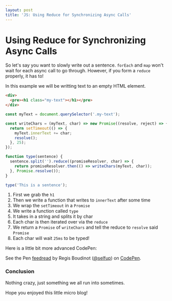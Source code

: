```yaml
---
layout: post
title: 'JS: Using Reduce for Synchronizing Async Calls'
---
```


# Using Reduce for Synchronizing Async Calls

So let's say you want to slowly write out a sentence. `forEach` and `map` won't wait for each async call to go through. However, if you form a `reduce` properly, it has to!

In this example we will be writting text to an empty HTML element.

```html
<div>
  <pre><h1 class="my-text"></h1></pre>
</div>
```

```js
const myText = document.querySelector('.my-text');

const writeChars = (myText, char) => new Promise((resolve, reject) => {
  return setTimeout(() => {
    myText.innerText += char;
    resolve();
  }, 25);
});

function type(sentence) {
  sentence.split('').reduce((promiseResolver, char) => {
    return promiseResolver.then(() => writeChars(myText, char));
  }, Promise.resolve());
}

type('This is a sentence');
```

1. First we grab the `h1`
1. Then we write a function that writes to `innerText` after some time
1. We wrap the `setTimeout` in a `Promise`
1. We write a function called `type`
1. It takes in a string and splits it by char
1. Each char is then iterated over via the `reduce`
1. We return a `Promise` of `writeChars` and tell the reduce to `resolve` said `Promise`
1. Each char will wait `25ms` to be typed!

Here is a little bit more advanced CodePen:

<p data-height="311" data-theme-id="0" data-slug-hash="ePBJOr" data-default-tab="js,result" data-user="selfup" data-pen-title="feedread" data-preview="true" class="codepen">See the Pen <a href="https://codepen.io/selfup/pen/ePBJOr/">feedread</a> by Regis Boudinot (<a href="https://codepen.io/selfup">@selfup</a>) on <a href="https://codepen.io">CodePen</a>.</p>
<script async src="https://static.codepen.io/assets/embed/ei.js"></script>

### Conclusion

Nothing crazy, just something we all run into sometimes.

Hope you enjoyed this little micro blog!
